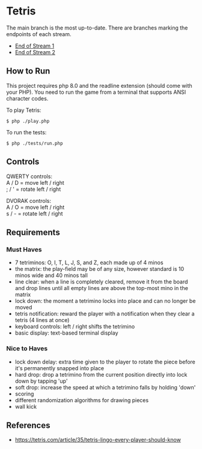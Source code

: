# Tetris

The main branch is the most up-to-date. There are branches marking the endpoints of each stream.

- [End of Stream 1](https://github.com/ShawnMcCool/tetris/tree/end-of-stream-1)
- [End of Stream 2](https://github.com/ShawnMcCool/tetris/tree/end-of-stream-2)

## How to Run

This project requires php 8.0 and the readline extension (should come with your PHP). You need to run the game from a terminal that supports ANSI character codes.

To play Tetris:

```shell
$ php ./play.php
```

To run the tests:

```shell
$ php ./tests/run.php
```

## Controls

QWERTY controls:  
A / D = move left / right  
; / ' = rotate left / right

DVORAK controls:  
A / O = move left / right  
s / - = rotate left / right

## Requirements

### Must Haves

- 7 tetriminos: O, I, T, L, J, S, and Z, each made up of 4 minos
- the matrix: the play-field may be of any size, however standard is 10 minos wide and 40 minos tall
- line clear: when a line is completely cleared, remove it from the board and drop 
  lines until all empty lines are above the top-most mino in the matrix
- lock down: the moment a tetrimino locks into place and can no longer be moved
- tetris notification: reward the player with a notification when they clear a tetris (4 lines at once)
- keyboard controls: left / right shifts the tetrimino
- basic display: text-based terminal display

### Nice to Haves

- lock down delay: extra time given to the player to rotate the piece before it's permanently snapped into place
- hard drop: drop a tetrimino from the current position directly into lock down by tapping 'up'
- soft drop: increase the speed at which a tetrimino falls by holding 'down'
- scoring
- different randomization algorithms for drawing pieces
- wall kick

## References

- https://tetris.com/article/35/tetris-lingo-every-player-should-know